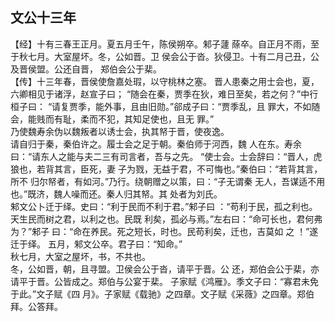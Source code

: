 ## 文公十三年

【经】十有三春王正月。夏五月壬午，陈侯朔卒。邾子蘧
蒢卒。自正月不雨，至于秋七月。大室屋坏。冬，公如晋。卫
侯会公于沓。狄侵卫。十有二月己丑，公及晋侯盟。公还自晋，
郑伯会公于棐。  
【传】十三年春，晋侯使詹嘉处瑕，以守桃林之塞。
晋人患秦之用士会也，夏，六卿相见于诸浮，赵宣子曰；
“随会在秦，贾季在狄，难日至矣，若之何？”中行桓子曰：
“请复贾季，能外事，且由旧勋。”郤成子曰：“贾季乱，且
罪大，不如随会，能贱而有耻，柔而不犯，其知足使也，且无
罪。”  
乃使魏寿余伪以魏叛者以诱士会，执其帑于晋，使夜逸。  
请自归于秦，秦伯许之。履士会之足于朝。秦伯师于河西，魏
人在东。寿余曰：“请东人之能与夫二三有司言者，吾与之先。
“使士会。士会辞曰：“晋人，虎狼也，若背其言，臣死，妻
子为戮，无益于君，不可悔也。”秦伯曰：“若背其言，所不
归尔帑者，有如河。”乃行。绕朝赠之以策，曰：“子无谓秦
无人，吾谋适不用也。”既济，魏人噪而还。秦人归其帑。其
处者为刘氏。  
邾文公卜迁于绎。史曰：“利于民而不利于君。”邾子曰
：“苟利于民，孤之利也。天生民而树之君，以利之也。民既
利矣，孤必与焉。”左右曰：“命可长也，君何弗为？”邾子
曰：“命在养民。死之短长，时也。民苟利矣，迁也，吉莫如
之 ！”遂迁于绎。
五月，邾文公卒。君子曰：“知命。”  
秋七月，大室之屋坏，书，不共也。  
冬，公如晋，朝，且寻盟。卫侯会公于沓，请平于晋。公
还，郑伯会公于棐，亦请平于晋。公皆成之。郑伯与公宴于棐。
子家赋《鸿雁》。季文子曰：“寡君未免于此。”文子赋《四
月》。子家赋《载驰》之四章。文子赋《采薇》之四章。郑伯
拜。公答拜。  

